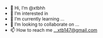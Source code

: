 - 👋 Hi, I’m @xtbhh
- 👀 I’m interested in 
- 🌱 I’m currently learning ...
- 💞️ I’m looking to collaborate on ...
- 📫 How to reach me ...xtb147@gmail.com

<!---
xtbhh/xtbhh is a ✨ special ✨ repository because its `README.md` (this file) appears on your GitHub profile.
You can click the Preview link to take a look at your changes.
--->
